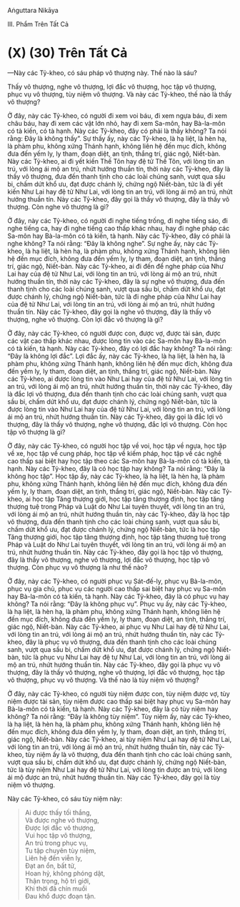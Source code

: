 Aṅguttara Nikāya

III. Phẩm Trên Tất Cả

# (X) (30) Trên Tất Cả

—Này các Tỷ-kheo, có sáu pháp vô thượng này. Thế nào là sáu?

Thấy vô thượng, nghe vô thượng, lợi đắc vô thượng, học tập vô thượng, phục vụ vô thượng, tùy niệm vô thượng. Và này các Tỷ-kheo, thế nào là thấy vô thượng?

Ở đây, này các Tỷ-kheo, có người đi xem voi báu, đi xem ngựa báu, đi xem châu báu, hay đi xem các vật lớn nhỏ, hay đi xem Sa-môn, hay Bà-la-môn có tà kiến, có tà hạnh. Này các Tỷ-kheo, đây có phải là thấy không? Ta nói rằng: Ðây là không thấy”. Sự thấy ấy, này các Tỷ-kheo, là hạ liệt, là hèn hạ, là phàm phu, không xứng Thánh hạnh, không liên hệ đến mục đích, không đưa đến yếm ly, ly tham, đoạn diệt, an tịnh, thắng trí, giác ngộ, Niết-bàn. Này các Tỷ-kheo, ai đi yết kiến Thế Tôn hay đệ tử Thế Tôn, với lòng tin an trú, với lòng ái mộ an trú, nhứt hướng thuần tín, thời này các Tỷ-kheo, đây là thấy vô thượng, đưa đến thanh tịnh cho các loài chúng sanh, vượt qua sầu bi, chấm dứt khổ ưu, đạt được chánh lý, chứng ngộ Niết-bàn, tức là đi yết kiến Như Lai hay đệ tử Như Lai, với lòng tin an trú, với lòng ái mộ an trú, nhứt hướng thuần tín. Này các Tỷ-kheo, đây gọi là thấy vô thượng, đây là thấy vô thượng. Còn nghe vô thượng là gì?

Ở đây, này các Tỷ-kheo, có người đi nghe tiếng trống, đi nghe tiếng sáo, đi nghe tiếng ca, hay đi nghe tiếng cao thấp khác nhau, hay đi nghe pháp các Sa-môn hay Bà-la-môn có tà kiến, tà hạnh. Này các Tỷ-kheo, đây có phải là nghe không? Ta nói rằng: “Ðây là không nghe”. Sự nghe ấy, này các Tỷ-kheo, là hạ liệt, là hèn hạ, là phàm phu, không xứng Thánh hạnh, không liên hệ đến mục đích, không đưa đến yếm ly, ly tham, đoạn diệt, an tịnh, thắng trí, giác ngộ, Niết-bàn. Này các Tỷ-kheo, ai đi đến để nghe pháp của Như Lai hay của đệ tử Như Lai, với lòng tin an trú, với lòng ái mộ an trú, nhứt hướng thuần tín, thời này các Tỷ-kheo, đây là sự nghe vô thượng, đưa đến thanh tịnh cho các loài chúng sanh, vượt qua sầu bi, chấm dứt khổ ưu, đạt được chánh lý, chứng ngộ Niết-bàn, tức là đi nghe pháp của Như Lai hay của đệ tử Như Lai, với lòng tin an trú, với lòng ái mộ an trú, nhứt hướng thuần tín. Này các Tỷ-kheo, đây gọi là nghe vô thượng, đây là thấy vô thượng, nghe vô thượng. Còn lợi đắc vô thượng là gì?

Ở đây, này các Tỷ-kheo, có người được con, được vợ, được tài sản, được các vật cao thấp khác nhau, được lòng tin vào các Sa-môn hay Bà-la-môn có tà kiến, tà hạnh. Này các Tỷ-kheo, đây có lợi đắc hay không? Ta nói rằng: “Ðây là không lợi đắc”. Lợi đắc ấy, này các Tỷ-kheo, là hạ liệt, là hèn hạ, là phàm phu, không xứng Thánh hạnh, không liên hệ đến mục đích, không đưa đến yếm ly, ly tham, đoạn diệt, an tịnh, thắng trí, giác ngộ, Niết-bàn. Này các Tỷ-kheo, ai được lòng tin vào Như Lai hay của đệ tử Như Lai, với lòng tin an trú, với lòng ái mộ an trú, nhứt hướng thuần tín, thời này các Tỷ-kheo, đây là đắc lợi vô thượng, đưa đến thanh tịnh cho các loài chúng sanh, vượt qua sầu bi, chấm dứt khổ ưu, đạt được chánh lý, chứng ngộ Niết-bàn, tức là được lòng tin vào Như Lai hay của đệ tử Như Lai, với lòng tin an trú, với lòng ái mộ an trú, nhứt hướng thuần tín. Này các Tỷ-kheo, đây gọi là đắc lợi vô thượng, đây là thấy vô thượng, nghe vô thượng, đắc lợi vô thượng. Còn học tập vô thượng là gì?

Ở đây, này các Tỷ-kheo, có người học tập về voi, học tập về ngựa, học tập về xe, học tập về cung pháp, học tập về kiếm pháp, học tập về các nghề cao thấp sai biệt hay học tập theo các Sa-môn hay Bà-la-môn có tà kiến, tà hạnh. Này các Tỷ-kheo, đây là có học tập hay không? Ta nói rằng: “Ðây là không học tập”. Học tập ấy, này các Tỷ-kheo, là hạ liệt, là hèn hạ, là phàm phu, không xứng Thánh hạnh, không liên hệ đến mục đích, không đưa đến yếm ly, ly tham, đoạn diệt, an tịnh, thắng trí, giác ngộ, Niết-bàn. Này các Tỷ-kheo, ai học tập Tăng thượng giới, học tập tăng thượng định, học tập tăng thượng tuệ trong Pháp và Luật do Như Lai tuyên thuyết, với lòng tin an trú, với lòng ái mộ an trú, nhứt hướng thuần tín, này các Tỷ-kheo, đây là học tập vô thượng, đưa đến thanh tịnh cho các loài chúng sanh, vượt qua sầu bi, chấm dứt khổ ưu, đạt được chánh lý, chứng ngộ Niết-bàn, tức là học tập Tăng thượng giới, học tập tăng thượng định, học tập tăng thượng tuệ trong Pháp và Luật do Như Lai tuyên thuyết, với lòng tin an trú, với lòng ái mộ an trú, nhứt hướng thuần tín. Này các Tỷ-kheo, đây gọi là học tập vô thượng, đây là thấy vô thượng, nghe vô thượng, lợi đắc vô thượng, học tập vô thượng. Còn phục vụ vô thượng là như thế nào?

Ở đây, này các Tỷ-kheo, có người phục vụ Sát-đế-ly, phục vụ Bà-la-môn, phục vụ gia chủ, phục vụ các người cao thấp sai biệt hay phục vụ Sa-môn hay Bà-la-môn có tà kiến, tà hạnh. Này các Tỷ-kheo, đây là có phục vụ hay không? Ta nói rằng: “Ðây là không phục vụ”. Phục vụ ấy, này các Tỷ-kheo, là hạ liệt, là hèn hạ, là phàm phu, không xứng Thánh hạnh, không liên hệ đến mục đích, không đưa đến yếm ly, ly tham, đoạn diệt, an tịnh, thắng trí, giác ngộ, Niết-bàn. Này các Tỷ-kheo, ai phục vụ Như Lai hay đệ tử Như Lai, với lòng tin an trú, với lòng ái mộ an trú, nhứt hướng thuần tín, này các Tỷ-kheo, đây là phục vụ vô thượng, đưa đến thanh tịnh cho các loài chúng sanh, vượt qua sầu bi, chấm dứt khổ ưu, đạt được chánh lý, chứng ngộ Niết-bàn, tức là phục vụ Như Lai hay đệ tự Như Lai, với lòng tin an trú, với lòng ái mộ an trú, nhứt hướng thuần tín. Này các Tỷ-kheo, đây gọi là phục vụ vô thượng, đây là thấy vô thượng, nghe vô thượng, lợi đắc vô thượng, học tập vô thượng, phục vụ vô thượng. Và thế nào là tùy niệm vô thượng?

Ở đây, này các Tỷ-kheo, có người tùy niệm được con, tùy niệm được vợ, tùy niệm được tài sản, tùy niệm được cao thấp sai biệt hay phục vụ Sa-môn hay Bà-la-môn có tà kiến, tà hạnh. Này các Tỷ-kheo, đây là có tùy niệm hay không? Ta nói rằng: “Ðây là không tùy niệm”. Tùy niệm ấy, này các Tỷ-kheo, là hạ liệt, là hèn hạ, là phàm phu, không xứng Thánh hạnh, không liên hệ đến mục đích, không đưa đến yếm ly, ly tham, đoạn diệt, an tịnh, thắng trí, giác ngộ, Niết-bàn. Này các Tỷ-kheo, ai tùy niệm Như Lai hay đệ tử Như Lai, với lòng tin an trú, với lòng ái mộ an trú, nhứt hướng thuần tín, này các Tỷ-kheo, tùy niệm ấy là vô thượng, đưa đến thanh tịnh cho các loài chúng sanh, vượt qua sầu bi, chấm dứt khổ ưu, đạt được chánh lý, chứng ngộ Niết-bàn, tức là tùy niệm Như Lai hay đệ tử Như Lai, với lòng tin được an trú, với lòng ái mộ được an trú, nhứt hướng thuần tín. Này các Tỷ-kheo, đây gọi là tùy niệm vô thượng.

Này các Tỷ-kheo, có sáu tùy niệm này:

> Ai được thấy tối thắng,  
> Và được nghe vô thượng,  
> Ðược lợi đắc vô thượng,  
> Vui học tập vô thượng,  
> An trú trong phục vụ,  
> Tu tập chuyên tùy niệm,  
> Liên hệ đến viễn ly,  
> Ðạt an ổn, bất tử,  
> Hoan hỷ, không phóng dật,  
> Thận trọng, hộ trì giới,  
> Khi thời đã chín muồi  
> Ðau khổ được đoạn tận.

